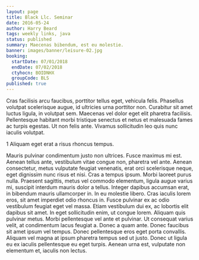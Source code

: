 ```yaml
---
layout: page
title: Black Llc. Seminar
date: 2016-05-24
author: Harry Beard
tags: weekly links, java
status: published
summary: Maecenas bibendum, est eu molestie.
banner: images/banner/leisure-02.jpg
booking:
  startDate: 07/01/2018
  endDate: 07/02/2018
  ctyhocn: BOIDNHX
  groupCode: BLS
published: true
---
```

Cras facilisis arcu faucibus, porttitor tellus eget, vehicula felis. Phasellus volutpat scelerisque augue, id ultricies urna porttitor non. Curabitur sit amet luctus ligula, in volutpat sem. Maecenas vel dolor eget elit pharetra facilisis. Pellentesque habitant morbi tristique senectus et netus et malesuada fames ac turpis egestas. Ut non felis ante. Vivamus sollicitudin leo quis nunc iaculis volutpat.

1 Aliquam eget erat a risus rhoncus tempus.

Mauris pulvinar condimentum justo non ultrices. Fusce maximus mi est. Aenean tellus ante, vestibulum vitae congue non, pharetra vel ante. Aenean consectetur, metus vulputate feugiat venenatis, erat orci scelerisque neque, eget dignissim nunc risus et nisi. Cras a tempus ipsum. Morbi laoreet purus nulla. Praesent sagittis, metus vel commodo elementum, ligula augue varius mi, suscipit interdum mauris dolor a tellus. Integer dapibus accumsan erat, in bibendum mauris ullamcorper in. In eu molestie libero. Cras iaculis lorem eros, sit amet imperdiet odio rhoncus in.
Fusce pulvinar ex ac odio vestibulum feugiat eget vel massa. Etiam vestibulum dui ex, ac lobortis elit dapibus sit amet. In eget sollicitudin enim, ut congue lorem. Aliquam quis pulvinar metus. Morbi pellentesque vel ante et pulvinar. Ut consequat varius velit, at condimentum lacus feugiat a. Donec a quam ante. Donec faucibus sit amet ipsum vel tempus. Donec pellentesque eros eget porta convallis. Aliquam vel magna at ipsum pharetra tempus sed ut justo. Donec ut ligula eu ex iaculis pellentesque eu eget turpis. Aenean urna est, vulputate non elementum et, iaculis non lectus.
